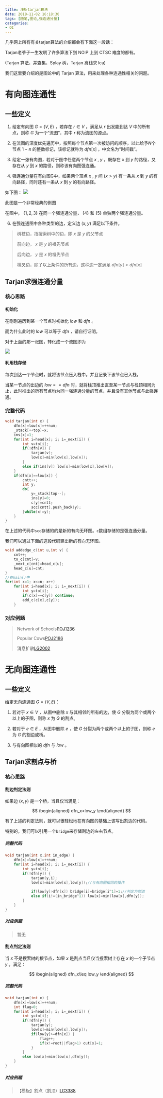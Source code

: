 ```yaml
---
title: 浅析tarjan算法
date: 2018-11-02 16:18:30
tags: [随笔,图论,强连通分量]
categories:
- OI   
---
```


几乎网上所有有关tarjan算法的介绍都会有下面这一段话：

Tarjan老爷子一生发明了许多算法下到 NOIP 上到 CTSC 难度的都有。

(Tarjan 算法，并查集，Splay 树，Tarjan 离线求 lca)

我们这里要介绍的是图论中的 Tarjan 算法，用来处理各种连通性相关的问题。

<!--more-->

# 有向图连通性

## 一些定义

1. 给定有向图 $G=(V,E)$ ，若存在 $r\in V$ ，满足从 $r$ 出发能到达 $V$ 中的所有点，则称 $G$ 为一个“流图”，其中 $r$ 称为流图的源点。

2. 在流图的深度优先遍历中，按照每个节点第一次被访问的顺序，以此给予$N$个节点 $1-n$ 的整数标记，该标记就称为 $dfn[x]$ ，中文名为“时间戳”。

3. 给定一张有向图，若对于图中任意两个节点 $x$ , $y$ ，既存在 $x$ 到 $y$ 的路径，又存在从 $y$ 到 $x$ 的路径，则称该有向图强连通。

4. 强连通分量在有向图G中，如果两个顶点 $x$ , $y$ 间 $(x>y)$ 有一条从 $x$ 到 $y$ 的有向路径，同时还有一条从 $x$ 到 $y$ 的有向路径。

如下图：
![](https://www.micdz.cn/img/2019-10-31-1.png)

此图是一个非常经典的例图

在图中， $\{1,2,3\}$ 在同一个强连通分量， $\{4\}$ 和 $\{5\}$ 单独两个强连通分量。

6. 在强连通图中各种类型的边，定义边 $(x,y)$ 满足以下条件。

>树枝边，指搜索树中的边，即 $x$ 是 $y$ 的父节点
>
>前向边， $x$ 是 $y$ 的祖先节点
>
>后向边， $y$ 是 $x$ 的祖先节点
>
>横叉边，除了以上条件的所有边，这种边一定满足 $dfn[y]<dfn[x]$ 

## Tarjan求强连通分量

### 核心思路

#### 初始化

在刚刚遍历到某一个节点时初始化 $low$ 和 $dfn$ 。

而为什么此时的 $low$ 可以等于 $dfn$ ，请自行证明。

对于上面的那一张图，转化成一个流图即为

![](https://www.micdz.cn/img/2019-10-31-2.png)

#### 利用栈存储

每次到达一个节点时，就将该节点压入栈中，并且记录下该节点已入栈。

当某一节点的出边的 $low==dfn$ 时，就将栈顶推出直至某一节点与栈顶相同为止，此时推出的所有节点均为同一强连通分量的节点，并且没有其他节点与此强连通。

### 完整代码

```cpp
void tarjan(int x) {
	dfn[x]=low[x]=++num;
	_stack[++top]=x;
	ins[x]=1;
	for(int i=head[x]; i; i=_next[i]) {
		int v=to[i];
		if(!dfn[v]) {
			tarjan(v);
			low[x]=min(low[x],low[v]);
		}
		else if(ins[v]) low[x]=min(low[x],low[v]);
	}
	if(dfn[x]==low[x]) {
		cntt++;
		int y;
		do{
			y=_stack[top--];
			ins[y]=0;
			c[y]=cntt;
			scc[cntt].push_back(y);
		}while(x!=y);
	}
}
```

在上述的代码中`scc`存储的的是新的有向无环图。`c`数组存储的是强连通分量。

我们可以通过下面的这段代码建出新的有向无环图。


```cpp
void addedge_c(int u,int v) {
	cnt++;
	to_c[cnt]=v;
	_next_c[cnt]=head_c[u];
	head_c[u]=cnt;
}
//在main()中
for(int x=1; x<=n; x++)
	for(int i=head[x]; i; i=_next[i]) {
		int y=to[i];
		if(c[x]==c[y]) continue;
		add_c(c[x],c[y]);
	}
```

### 对应例题

>Network of Schools[POJ1236](http://poj.org/problem?id=1236)
>
>Popular Cows[POJ2186](http://poj.org/problem?id=2186)
>
>消息扩散[LG2002](https://www.luogu.org/problemnew/show/P2002)

# 无向图连通性

## 一些定义

给定无向连通图 $G=(V,E)$：

1. 若对于 $x\in V$ ，从图中删除 $x$ 与其相邻的所有的边，使 $G$ 分裂为两个或两个以上的子图，则称 $x$ 为 $G$ 的割点。

2. 若对于 $e\in E$ ，从图中删除 $e$ ，使 $G$ 分裂为两个或两个以上的子图，则称 $e$ 为 $G$ 的割边或桥。

3. 与有向图相似的 $dfn$ 与 $low$ 。

## Tarjan求割点与桥

### 核心思路

#### 割边判定法则

如果边 $(x,y)$ 是一个桥，当且仅当满足：

$$
\begin{aligned}
dfn_x<low_y
\end{aligned}
$$

有了上述的判定法则，就可以很轻松地在有向图的基础上该写出割边的代码。

特别的，我们可以引用一个`bridge`来存储割边的左右节点。

##### 完整代码

```cpp
void tarjan(int x,int in_edge) {
	dfn[x]=low[x]=++num;
	for(int i=head[x]; i; i=_next[i]) {
		int y=to[i];
		if(!dfn[y]) {
			tarjan(y,i);
			low[x]=min(low[x],low[y]);//与有向图相同的操作
			
			if(low[y]>dfn[x]) bridge[i]=bridge[i^1]=1;//判定为割边
			else if(i!=(in_bridge^1)) low[x]=min(low[x],dfn[y]);
		}
	}
}
```
##### 对应例题

>暂无

#### 割点判定法则

当 $x$ 不是搜索树的根节点，如果 $x$ 是割点当且仅当搜索树上存在 $x$ 的一个子节点 $y$ 。满足：

$$
\begin{aligned}
dfn_x\leq low_y
\end{aligned}
$$

##### 完整代码
```cpp
void tarjan(int x) {
	dfn[x]=low[x]=++num;
	int flag=0;
	for(int i=head[x]; i; i=_next[i]) {
		int y=to[i];
		if(!dfn[y]) {
			tarjan(y);
			low[x]=min(low[x],low[y]);
			if(low[y]>=dfn[x]) {
				flag++;
				if(x!=root||flag>1) cut[x]=1;
			}
		}
		else low[x]=min(low[x],dfn[y]);
	}
}
```
##### 对应例题

>【模板】割点（割顶）[LG3388](https://www.luogu.org/problemnew/show/P3388)
